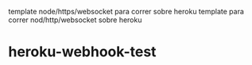 template node/https/websocket para correr sobre heroku
template para correr nod/http/websocket sobre heroku
# heroku-webhook-test
